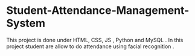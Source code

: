 # Student-Attendance-Management-System
This project is done under HTML, CSS, JS , Python and MySQL . In this project student are allow to do attendance using facial recognition . 
